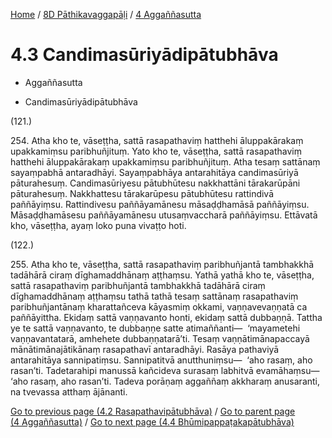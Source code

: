 
[Home](/) / [8D Pāthikavaggapāḷi](../../8D.md) / [4 Aggaññasutta](../4.md)

# 4.3 Candimasūriyādipātubhāva

* Aggaññasutta

* Candimasūriyādipātubhāva

(121.)

254\. Atha kho te, vāseṭṭha, sattā rasapathaviṃ hatthehi āluppakārakaṃ upakkamiṃsu paribhuñjituṃ. Yato kho te, vāseṭṭha, sattā rasapathaviṃ hatthehi āluppakārakaṃ upakkamiṃsu paribhuñjituṃ. Atha tesaṃ sattānaṃ sayaṃpabhā antaradhāyi. Sayaṃpabhāya antarahitāya candimasūriyā pāturahesuṃ. Candimasūriyesu pātubhūtesu nakkhattāni tārakarūpāni pāturahesuṃ. Nakkhattesu tārakarūpesu pātubhūtesu rattindivā paññāyiṃsu. Rattindivesu paññāyamānesu māsaḍḍhamāsā paññāyiṃsu. Māsaḍḍhamāsesu paññāyamānesu utusaṃvaccharā paññāyiṃsu. Ettāvatā kho, vāseṭṭha, ayaṃ loko puna vivaṭṭo hoti.

(122.)

255\. Atha kho te, vāseṭṭha, sattā rasapathaviṃ paribhuñjantā tambhakkhā tadāhārā ciraṃ dīghamaddhānaṃ aṭṭhaṃsu. Yathā yathā kho te, vāseṭṭha, sattā rasapathaviṃ paribhuñjantā tambhakkhā tadāhārā ciraṃ dīghamaddhānaṃ aṭṭhaṃsu tathā tathā tesaṃ sattānaṃ rasapathaviṃ paribhuñjantānaṃ kharattañceva kāyasmiṃ okkami, vaṇṇavevaṇṇatā ca paññāyittha. Ekidaṃ sattā vaṇṇavanto honti, ekidaṃ sattā dubbaṇṇā. Tattha ye te sattā vaṇṇavanto, te dubbaṇṇe satte atimaññanti—  ‘mayametehi vaṇṇavantatarā, amhehete dubbaṇṇatarā’ti. Tesaṃ vaṇṇātimānapaccayā mānātimānajātikānaṃ rasapathavī antaradhāyi. Rasāya pathaviyā antarahitāya sannipatiṃsu. Sannipatitvā anutthuniṃsu—  ‘aho rasaṃ, aho rasan’ti. Tadetarahipi manussā kañcideva surasaṃ labhitvā evamāhaṃsu—  ‘aho rasaṃ, aho rasan’ti. Tadeva porāṇaṃ aggaññaṃ akkharaṃ anusaranti, na tvevassa atthaṃ ājānanti.

[Go to previous page (4.2 Rasapathavipātubhāva)](4.2.md) / [Go to parent page (4 Aggaññasutta)](../4.md) / [Go to next page (4.4 Bhūmipappaṭakapātubhāva)](4.4.md)


